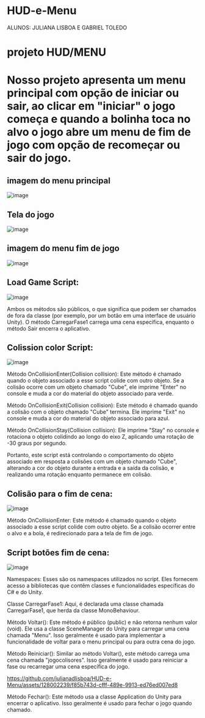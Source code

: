 # HUD-e-Menu
ALUNOS: JULIANA LISBOA E GABRIEL TOLEDO

<H1> projeto HUD/MENU <H1/>

Nosso projeto apresenta um menu principal com opção de iniciar ou sair, ao clicar em  "iniciar" o jogo começa e quando a bolinha toca no alvo o jogo abre um menu de fim de jogo com opção de recomeçar ou sair do jogo.

<H2> imagem do menu principal </H2>

![image](https://github.com/julianadlisboa/HUD-e-Menu/assets/128002239/c808387b-cdbd-40b4-bc84-6073cb555485)

<h2>Tela do jogo</h2>

![image](https://github.com/julianadlisboa/HUD-e-Menu/assets/128002239/ac0d55c9-f54b-4414-b50a-e140068116d9)

<H2> imagem do menu fim de jogo </H2>

![image](https://github.com/julianadlisboa/HUD-e-Menu/assets/128002239/3425458e-3ae8-4039-a227-445454ea39e4)


<h2>Load Game Script:</h2>

![image](https://github.com/julianadlisboa/HUD-e-Menu/assets/128002239/bd089ca5-44e6-44a7-b6bc-2272deffff03)

Ambos os métodos são públicos, o que significa que podem ser chamados de fora da classe (por exemplo, por um botão em uma interface de usuário Unity). O método CarregarFase1 carrega uma cena específica, enquanto o método Sair encerra o aplicativo.

<h2>Colission color Script:</h2>

![image](https://github.com/julianadlisboa/HUD-e-Menu/assets/128002239/aaf738bb-81e0-4650-8957-86bda154fe9f)

Método OnCollisionEnter(Collision collision):
Este método é chamado quando o objeto associado a esse script colide com outro objeto. Se a colisão ocorre com um objeto chamado "Cube", ele imprime "Enter" no console e muda a cor do material do objeto associado para verde.

Método OnCollisionExit(Collision collision):
Este método é chamado quando a colisão com o objeto chamado "Cube" termina. Ele imprime "Exit" no console e muda a cor do material do objeto associado para azul.

Método OnCollisionStay(Collision collision):
Ele imprime "Stay" no console e rotaciona o objeto colidindo ao longo do eixo Z, aplicando uma rotação de -30 graus por segundo.

Portanto, este script está controlando o comportamento do objeto associado em resposta a colisões com um objeto chamado "Cube", alterando a cor do objeto durante a entrada e a saída da colisão, e realizando uma rotação enquanto permanece em colisão.


<h2>Colisão para o fim de cena:</h2>

![image](https://github.com/julianadlisboa/HUD-e-Menu/assets/128002239/7050a822-201d-435b-9667-8ba04ed63991)

Método OnCollisionEnter:
Este método é chamado quando o objeto associado a esse script colide com outro objeto. Se a colisão ocorrer entre o alvo e a bola, é redirecionado para a tela de fim de jogo.




<h2>Script botões fim de cena:</h2>

![image](https://github.com/julianadlisboa/HUD-e-Menu/assets/128002239/31aa4985-32a0-42c9-ad50-7552fbe041fd)

Namespaces:
Esses são os namespaces utilizados no script. Eles fornecem acesso a bibliotecas que contêm classes e funcionalidades específicas do C# e do Unity.

Classe CarregarFase1:
Aqui, é declarada uma classe chamada CarregarFase1, que herda da classe MonoBehaviour.

Método Voltar():
Este método é público (public) e não retorna nenhum valor (void). Ele usa a classe SceneManager do Unity para carregar uma cena chamada "Menu". Isso geralmente é usado para implementar a funcionalidade de voltar para o menu principal ou para outra cena do jogo.

Método Reiniciar():
Similar ao método Voltar(), este método carrega uma cena chamada "jogocolisores". Isso geralmente é usado para reiniciar a fase ou recarregar uma cena específica do jogo.



https://github.com/julianadlisboa/HUD-e-Menu/assets/128002239/f85b743d-cfff-489e-9913-ed76ed007ed8



Método Fechar():
Este método usa a classe Application do Unity para encerrar o aplicativo. Isso geralmente é usado para fechar o jogo quando chamado.
